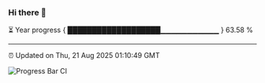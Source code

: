 ### Hi there 👋

⏳ Year progress { ███████████████████▁▁▁▁▁▁▁▁▁▁▁ } 63.58 %

---

⏰ Updated on Thu, 21 Aug 2025 01:10:49 GMT

![Progress Bar CI](https://github.com/liununu/liununu/workflows/Progress%20Bar%20CI/badge.svg)
